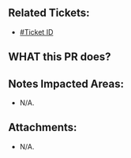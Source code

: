 <!--
  PLEASE DON'T DELETE THIS TEMPLATE UNTIL YOU HAVE READ THE FIRST SECTION.
-->

## Related Tickets:
- [#Ticket ID](https://edu-redmine.sun-asterisk.vn/projects/hn_oe49-intern-course-management/issues)

## WHAT this PR does?
<!--
- ex: Change number items `completed/total` in admin page.
-->

## Notes Impacted Areas:
- N/A.

## Attachments:
- N/A.
